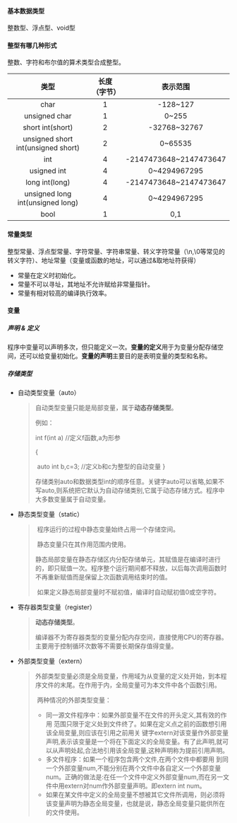 #### 基本数据类型

整数型、浮点型、void型



#### 整型有哪几种形式

整数、字符和布尔值的算术类型合成整型。

|                 类型                 | 长度（字节） |          表示范围          |
| :--------------------------------: | :----: | :--------------------: |
|                char                |   1    |        -128~127        |
|           unsigned char            |   1    |         0~255          |
|          short int(short)          |   2    |      -32768~32767      |
| unsigned short int(unsigned short) |   2    |        0~65535         |
|                int                 |   4    | -2147473648~2147473647 |
|            usigned int             |   4    |      0~4294967295      |
|           long int(long)           |   4    | -2147473648~2147473647 |
|  unsigned long int(unsigned long)  |   4    |      0~4294967295      |
|                bool                |   1    |          0,1           |



#### 常量类型

​	整型常量、浮点型常量、字符常量、字符串常量、转义字符常量（\n,\0等常见的转义字符）、地址常量（变量或函数的地址，可以通过&取地址符获得）

* 常量在定义时初始化。
* 常量不可以寻址，其地址不允许赋给非常量指针。
* 常量有相对较高的编译执行效率。



#### 变量

##### 声明 & 定义

​	程序中变量可以声明多次，但只能定义一次。**变量的定义**用于为变量分配存储空间，还可以给变量初始化。**变量的声明**主要目的是表明变量的类型和名称。

##### 存储类型

* 自动类型变量（auto）

  > 自动类型变量只能是局部变量，属于**动态存储类型**。
  >
  > 例如：
  >
  > int f(int a) //定义f函数,a为形参
  >
  > {
  >
  > ​	auto int b,c=3; //定义b和c为整型的自动变量 
  > }
  >
  > 存储类别auto和数据类型int的顺序任意。关键字auto可以省略,如果不写auto,则系统把它默认为自动存储类别,它属于动态存储方式。程序中大多数变量属于自动变量。

* 静态类型变量（static）

  > ​	程序运行的过程中静态变量始终占用一个存储空间。
  >
  > ​	静态变量只在其作用范围内使用。
  >
  > ​	静态局部变量在静态存储区内分配存储单元，其赋值是在编译时进行的，即只赋值一次。程序整个运行期间都不释放，以后每次调用函数时不再重新赋值而是保留上次函数调用结束时的值。
  >
  > ​	如果定义静态局部变量时不赋初值，编译时自动赋初值0或空字符。

* 寄存器类型变量（register）

  > **动态存储类型**。
  >
  > ​	编译器不为寄存器类型的变量分配内存空间，直接使用CPU的寄存器。主要用于控制循环次数等不需要长期保存值得变量。

* 外部类型变量（extern）

  > ​	外部类型变量必须是全局变量，作用域为从变量的定义处开始，到本程序文件的末尾。在作用于内，全局变量可为本文件中各个函数引用。
  >
  > ​	两种情况的外部类型变量：
  >
  > * 同一源文件程序中：如果外部变量不在文件的开头定义,其有效的作用 范围只限于定义处到文件终了。如果在定义点之前的函数想引用该全局变量,则应该在引用之前用关 键字extern对该变量作外部变量声明,表示该变量是一个将在下面定义的全局变量。有了此声明,就可以从声明处起,合法地引用该全局变量,这种声明称为提前引用声明。
  > * 多文件程序：如果一个程序包含两个文件,在两个文件中都要用 到同一个外部变量num,不能分别在两个文件中各自定义一个外部变量num。正确的做法是:在任一个文件中定义外部变量num,而在另一文件中用extern对num作外部变量声明。即extern int num。
  > * 如果在某文件中定义的全局变量不想被其它文件所调用，则必须将该变量声明为静态全局变量，也就是说，静态全局变量只能供所在的文件使用。